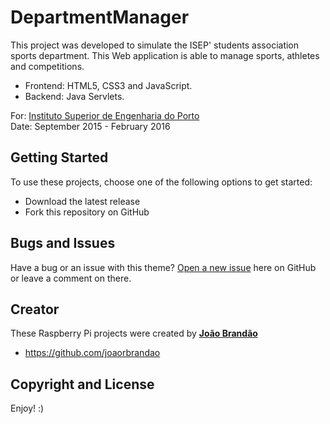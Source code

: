 # DepartmentManager
This project was developed to simulate the ISEP' students association sports department. This Web application is able to manage sports, athletes and competitions.

* Frontend: HTML5, CSS3 and JavaScript.
* Backend: Java Servlets.

For: [Instituto Superior de Engenharia do Porto](www.isep.ipp.pt)  
Date: September 2015 - February 2016

## Getting Started

To use these projects, choose one of the following options to get started:
* Download the latest release
* Fork this repository on GitHub

## Bugs and Issues

Have a bug or an issue with this theme? [Open a new issue](https://github.com/joaorbrandao/RaspberryPi-Projects/issues) here on GitHub or leave a comment on there.

## Creator

These Raspberry Pi projects were created by [**João Brandão**](https://joaorbrandao.github.io)

* https://github.com/joaorbrandao

## Copyright and License

Enjoy! :)
